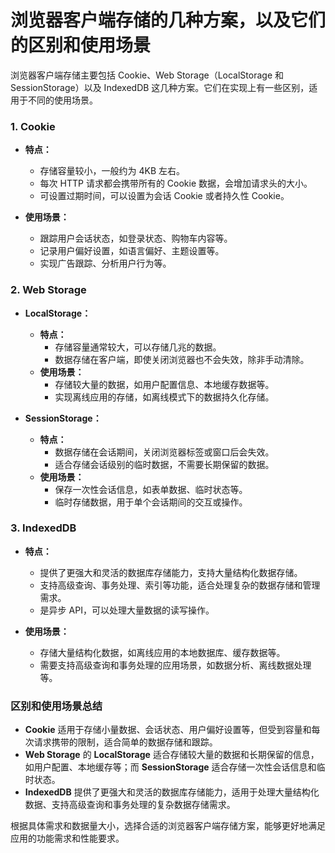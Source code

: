 # 浏览器客户端存储的几种方案，以及它们的区别和使用场景

浏览器客户端存储主要包括 Cookie、Web Storage（LocalStorage 和 SessionStorage）以及 IndexedDB 这几种方案。它们在实现上有一些区别，适用于不同的使用场景。

### 1. Cookie

- **特点：** 
  - 存储容量较小，一般约为 4KB 左右。
  - 每次 HTTP 请求都会携带所有的 Cookie 数据，会增加请求头的大小。
  - 可设置过期时间，可以设置为会话 Cookie 或者持久性 Cookie。

- **使用场景：** 
  - 跟踪用户会话状态，如登录状态、购物车内容等。
  - 记录用户偏好设置，如语言偏好、主题设置等。
  - 实现广告跟踪、分析用户行为等。

### 2. Web Storage

- **LocalStorage：**
  - **特点：**
    - 存储容量通常较大，可以存储几兆的数据。
    - 数据存储在客户端，即使关闭浏览器也不会失效，除非手动清除。
  - **使用场景：**
    - 存储较大量的数据，如用户配置信息、本地缓存数据等。
    - 实现离线应用的存储，如离线模式下的数据持久化存储。

- **SessionStorage：**
  - **特点：**
    - 数据存储在会话期间，关闭浏览器标签或窗口后会失效。
    - 适合存储会话级别的临时数据，不需要长期保留的数据。
  - **使用场景：**
    - 保存一次性会话信息，如表单数据、临时状态等。
    - 临时存储数据，用于单个会话期间的交互或操作。

### 3. IndexedDB

- **特点：**
  - 提供了更强大和灵活的数据库存储能力，支持大量结构化数据存储。
  - 支持高级查询、事务处理、索引等功能，适合处理复杂的数据存储和管理需求。
  - 是异步 API，可以处理大量数据的读写操作。

- **使用场景：**
  - 存储大量结构化数据，如离线应用的本地数据库、缓存数据等。
  - 需要支持高级查询和事务处理的应用场景，如数据分析、离线数据处理等。

### 区别和使用场景总结

- **Cookie** 适用于存储小量数据、会话状态、用户偏好设置等，但受到容量和每次请求携带的限制，适合简单的数据存储和跟踪。
- **Web Storage** 的 **LocalStorage** 适合存储较大量的数据和长期保留的信息，如用户配置、本地缓存等；而 **SessionStorage** 适合存储一次性会话信息和临时状态。
- **IndexedDB** 提供了更强大和灵活的数据库存储能力，适用于处理大量结构化数据、支持高级查询和事务处理的复杂数据存储需求。

根据具体需求和数据量大小，选择合适的浏览器客户端存储方案，能够更好地满足应用的功能需求和性能要求。

